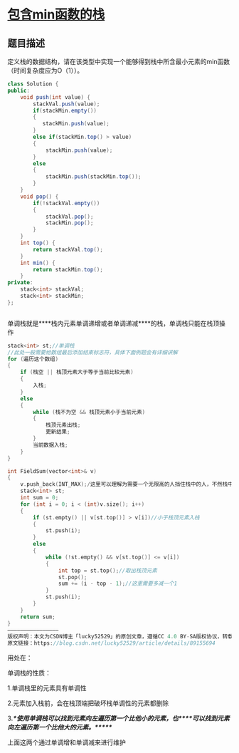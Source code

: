 # [包含min函数的栈](https://www.nowcoder.com/practice/4c776177d2c04c2494f2555c9fcc1e49?tpId=13&tqId=11173&tPage=1&rp=1&ru=/ta/coding-interviews&qru=/ta/coding-interviews/question-ranking)

## 题目描述

定义栈的数据结构，请在该类型中实现一个能够得到栈中所含最小元素的min函数（时间复杂度应为O（1））。



```java
class Solution {
public:
    void push(int value) {
        stackVal.push(value);
        if(stackMin.empty())
        {
           stackMin.push(value);
        }
        else if(stackMin.top() > value)
        {
            stackMin.push(value);
        }
        else
        {
            stackMin.push(stackMin.top());
        }
    }
    void pop() {
        if(!stackVal.empty())
        {
            stackVal.pop();
            stackMin.pop();
        }
    }
    int top() {
        return stackVal.top();
    }
    int min() {
        return stackMin.top();
    }
private:
    stack<int> stackVal;
    stack<int> stackMin;
};
```

```c++

```

单调栈就是***\*栈内元素单调递增或者单调递减\****的栈，单调栈只能在栈顶操作

```c++
stack<int> st;//单调栈
//此处一般需要给数组最后添加结束标志符，具体下面例题会有详细讲解
for (遍历这个数组)
{
	if (栈空 || 栈顶元素大于等于当前比较元素)
	{
		入栈;
	}
	else
	{
		while (栈不为空 && 栈顶元素小于当前元素)
		{
			栈顶元素出栈;
			更新结果;
		}
		当前数据入栈;
	}
}

```

```c++
int FieldSum(vector<int>& v)
{
	v.push_back(INT_MAX);/这里可以理解为需要一个无限高的人挡住栈中的人，不然栈中元素最后无法完全出栈
	stack<int> st;
	int sum = 0;
	for (int i = 0; i < (int)v.size(); i++)
	{
		if (st.empty() || v[st.top()] > v[i])//小于栈顶元素入栈
		{
			st.push(i);
		}
		else
		{
			while (!st.empty() && v[st.top()] <= v[i])
			{
				int top = st.top();//取出栈顶元素
				st.pop();
				sum += (i - top - 1);//这里需要多减一个1
			}
			st.push(i);
		}
	}
	return sum;
}
————————————————
版权声明：本文为CSDN博主「lucky52529」的原创文章，遵循CC 4.0 BY-SA版权协议，转载请附上原文出处链接及本声明。
原文链接：https://blog.csdn.net/lucky52529/article/details/89155694
```

用处在：

单调栈的性质：

1.单调栈里的元素具有单调性

2.元素加入栈前，会在栈顶端把破坏栈单调性的元素都删除

3.***\*使用单调栈可以找到元素向左遍历第一个比他小的元素，也\*\*\*\*可以找到元素向左遍历第一个比他大的元素。\*\*\*\*\****

上面这两个通过单调增和单调减来进行维护